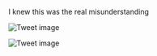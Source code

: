 I knew this was the real misunderstanding


![Tweet image](/assets/crosspoast/GkQd_D7bAAIvP4N.jpg)

![Tweet image](/assets/crosspoast/GkQd_GRXMAAKpYR.jpg)

